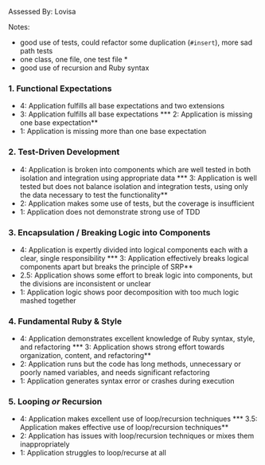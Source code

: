 Assessed By: Lovisa

Notes:

* good use of tests, could refactor some duplication (`#insert`), more sad path tests
* one class, one file, one test file *
* good use of recursion and Ruby syntax

### 1. Functional Expectations

* 4: Application fulfills all base expectations and two extensions
* 3: Application fulfills all base expectations
*** 2: Application is missing one base expectation**
* 1: Application is missing more than one base expectation

### 2. Test-Driven Development

* 4: Application is broken into components which are well tested in both isolation and integration using appropriate data
*** 3: Application is well tested but does not balance isolation and integration tests, using only the data necessary to test the functionality**
* 2: Application makes some use of tests, but the coverage is insufficient
* 1: Application does not demonstrate strong use of TDD

### 3. Encapsulation / Breaking Logic into Components

* 4: Application is expertly divided into logical components each with a clear, single responsibility
*** 3: Application effectively breaks logical components apart but breaks the principle of SRP**
* 2.5: Application shows some effort to break logic into components, but the divisions are inconsistent or unclear
* 1: Application logic shows poor decomposition with too much logic mashed together

### 4. Fundamental Ruby & Style

* 4:  Application demonstrates excellent knowledge of Ruby syntax, style, and refactoring
*** 3:  Application shows strong effort towards organization, content, and refactoring**
* 2:  Application runs but the code has long methods, unnecessary or poorly named variables, and needs significant refactoring
* 1:  Application generates syntax error or crashes during execution

### 5. Looping *or* Recursion

* 4: Application makes excellent use of loop/recursion techniques
*** 3.5: Application makes effective use of loop/recursion techniques**
* 2: Application has issues with loop/recursion techniques or mixes them inappropriately
* 1: Application struggles to loop/recurse at all

